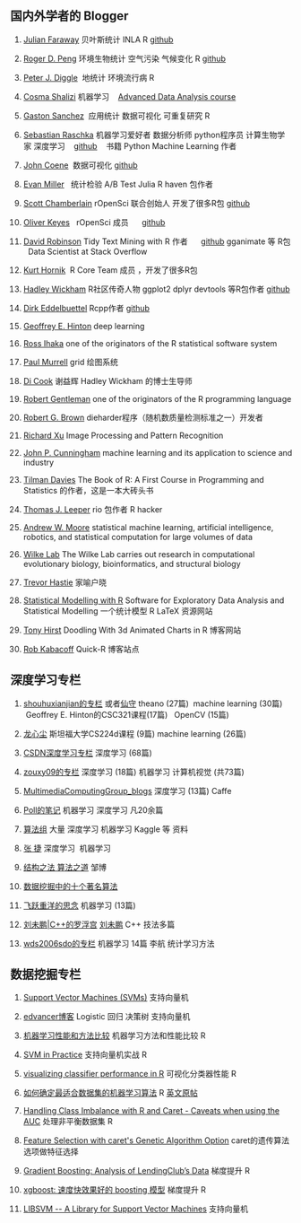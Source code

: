 ## 国内外学者的 Blogger 

1. [Julian Faraway](https://farawaystatistics.wordpress.com/) 贝叶斯统计 INLA R
    [github](https://github.com/julianfaraway)

2. [Roger D. Peng](https://simplystatistics.org/) 环境生物统计 空气污染 气候变化 R
    [github](https://github.com/rdpeng)

3. [Peter J. Diggle](http://www.lancaster.ac.uk/staff/diggle/)  地统计 环境流行病 R

4. [Cosma Shalizi](http://www.stat.cmu.edu/~cshalizi/) 机器学习
    [Advanced Data Analysis course](http://www.stat.cmu.edu/~cshalizi/uADA/17/)

5. [Gaston Sanchez](http://gastonsanchez.com/)  应用统计 数据可视化 可重复研究 R

6. [Sebastian Raschka](https://sebastianraschka.com/) 机器学习爱好者 数据分析师  python程序员 计算生物学家 深度学习
    [github](https://github.com/rasbt) 
    书籍 Python Machine Learning 作者

7. [John Coene](http://john-coene.com/)  数据可视化
    [github](https://github.com/JohnCoene)
    
8. [Evan Miller](http://www.evanmiller.org/)   统计检验  A/B Test Julia  R  haven 包作者

9. [Scott Chamberlain](https://scottchamberlain.info/) rOpenSci 联合创始人 开发了很多R包
    [github](https://github.com/sckott/)
    
10. [Oliver Keyes](https://ironholds.org/)    rOpenSci 成员
      [github](https://github.com/ironholds)

11. [David Robinson](http://varianceexplained.org/) Tidy Text Mining with R 作者
      [github](https://github.com/dgrtwo)  gganimate 等 R包   Data Scientist at Stack Overflow

12. [Kurt Hornik](http://statmath.wu-wien.ac.at/~hornik/software.html)  R Core Team 成员 ，开发了很多R包

13. [Hadley Wickham](http://hadley.nz/) R社区传奇人物 ggplot2 dplyr devtools 等R包作者 [github](https://github.com/hadley/)

14. [Dirk Eddelbuettel](http://dirk.eddelbuettel.com/)  Rcpp作者 [github](https://github.com/eddelbuettel)

15. [Geoffrey E. Hinton](http://www.cs.toronto.edu/~hinton/) deep learning 

16. [Ross Ihaka](https://www.stat.auckland.ac.nz/~ihaka/) one of the originators of the R statistical software system

17. [Paul Murrell](https://www.stat.auckland.ac.nz/~paul/) grid 绘图系统

18. [Di Cook](http://dicook.org/) 谢益辉 Hadley Wickham 的博士生导师

19. [Robert Gentleman](https://researchers.23andme.org/robert-gentleman-phd) one of the originators of the R programming language

20. [Robert G. Brown](http://webhome.phy.duke.edu/~rgb/General/dieharder.php) dieharder程序（随机数质量检测标准之一）开发者

21. [Richard Xu](http://www-staff.it.uts.edu.au/~ydxu/index.htm)  Image Processing and Pattern Recognition 

22. [John P. Cunningham](http://stat.columbia.edu/~cunningham/) machine learning and its application to science and industry

23. [Tilman Davies](http://www.stats.otago.ac.nz/?people=tilman_davies) The Book of R: A First Course in Programming and Statistics 的作者，这是一本大砖头书

24. [Thomas J. Leeper](http://thomasleeper.com/)  rio 包作者 R hacker

25. [Andrew W. Moore](http://www.cs.cmu.edu/~awm/index.html) statistical machine learning, artificial intelligence, robotics, and statistical computation for large volumes of data

26. [Wilke Lab](http://wilkelab.org/) The Wilke Lab carries out research in computational evolutionary biology, bioinformatics, and structural biology

27. [Trevor Hastie](https://web.stanford.edu/~hastie/) 家喻户晓

28. [Statistical Modelling with R](http://www.wekaleamstudios.co.uk/) Software for Exploratory Data Analysis and Statistical Modelling 一个统计模型 R LaTeX 资源网站

29. [Tony Hirst](https://blog.ouseful.info/2015/07/22/doodling-with-3d-animated-charts-in-r/) Doodling With 3d Animated Charts in R 博客网站

30. [Rob Kabacoff](http://www.statmethods.net/) Quick-R 博客站点


















 
## 深度学习专栏

1. [shouhuxianjian的专栏](http://blog.csdn.net/shouhuxianjian) 或者[仙守](http://www.cnblogs.com/shouhuxianjian/) theano (27篇)   machine learning (30篇) 
    Geoffrey E. Hinton的CSC321课程(17篇)    OpenCV (15篇)

2. [龙心尘](http://blog.csdn.net/longxinchen_ml)  斯坦福大学CS224d课程 (9篇) machine learning (26篇) 

3. [CSDN深度学习专栏](http://blog.csdn.net/column/details/deeplearning.html) 深度学习 (68篇)

4. [zouxy09的专栏](http://blog.csdn.net/zouxy09) 深度学习 (18篇) 机器学习 计算机视觉 (共73篇)

5. [MultimediaComputingGroup_blogs](http://blog.csdn.net/u013854886) 深度学习 (13篇) Caffe

6. [Poll的笔记](http://www.cnblogs.com/maybe2030/) 机器学习 深度学习 凡20余篇

7. [算法组](http://suanfazu.com/) 大量 深度学习 机器学习 Kaggle 等 资料

8. [张 捷](http://www.jeyzhang.com/) 深度学习  机器学习

9. [结构之法 算法之道](http://blog.csdn.net/v_july_v) 邹博

10. [数据挖掘中的十个著名算法](http://blog.csdn.net/taigw/article/details/19407297)

11. [飞跃重洋的思念](http://blog.csdn.net/taigw/article/category/1909901) 机器学习 (13篇)

12. [刘未鹏|C++的罗浮宫](http://blog.csdn.net/pongba) [刘未鹏](http://mindhacks.cn/)  C++ 技法多篇

13. [wds2006sdo的专栏](http://blog.csdn.net/wds2006sdo/article/category/6314784) 机器学习 14篇 李航 统计学习方法

    
## 数据挖掘专栏

1. [Support Vector Machines (SVMs)](http://www.svms.org/)    支持向量机

2. [edvancer博客](http://www.edvancer.in/logistic-regression-vs-decision-trees-vs-svm-part1/) Logistic 回归 决策树 支持向量机

3. [机器学习性能和方法比较](http://rpubs.com/m3cinc/Benchmarking_20_Machine_Learning_Models_Accuracy_and_Speed) 机器学习方法和性能比较 R

4. [SVM in Practice](https://girlincomputerscience.blogspot.jp/2015/02/svm-in-practice.html) 支持向量机实战 R

5. [visualizing classifier performance in R](https://rocr.bioinf.mpi-sb.mpg.de/) 可视化分类器性能 R

6. [如何确定最适合数据集的机器学习算法](http://datartisan.com/article/detail/86.html) R
   [英文原帖](http://machinelearningmastery.com/spot-check-machine-learning-algorithms-in-r/)

7. [Handling Class Imbalance with R and Caret - Caveats when using the AUC](https://dpmartin42.github.io/) 处理非平衡数据集 R

8. [Feature Selection with caret's Genetic Algorithm Option](http://blog.revolutionanalytics.com/2015/12/caret-genetic.html) caret的遗传算法选项做特征选择

9. [Gradient Boosting: Analysis of LendingClub’s Data](http://kldavenport.com/gradient-boosting-analysis-of-lendingclubs-data/) 梯度提升 R

10. [xgboost: 速度快效果好的 boosting 模型](https://cosx.org/2015/03/xgboost)  梯度提升 R

11. [LIBSVM -- A Library for Support Vector Machines](https://www.csie.ntu.edu.tw/~cjlin/libsvm/) 支持向量机













